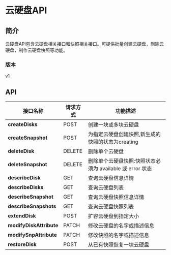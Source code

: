 # 云硬盘API


## 简介
云硬盘API包含云硬盘相关接口和快照相关接口。可提供批量创建云硬盘，删除云硬盘，制作云硬盘快照等功能。


### 版本
v1


## API
|接口名称|请求方式|功能描述|
|---|---|---|
|**createDisks**|POST|创建一块或多块云硬盘|
|**createSnapshot**|POST|为指定云硬盘创建快照,新生成的快照的状态为creating|
|**deleteDisk**|DELETE|删除单个云硬盘|
|**deleteSnapshot**|DELETE|删除单个云硬盘快照:快照状态必须为 available 或 error 状态|
|**describeDisk**|GET|查询云硬盘信息详情|
|**describeDisks**|GET|查询云硬盘列表|
|**describeSnapshot**|GET|查询云硬盘快照信息详情|
|**describeSnapshots**|GET|查询云硬盘快照列表|
|**extendDisk**|POST|扩容云硬盘到指定大小|
|**modifyDiskAttribute**|PATCH|修改云硬盘的名字或描述信息|
|**modifySnpAttribute**|PATCH|修改快照的名字或描述信息|
|**restoreDisk**|POST|从已有快照恢复一块云硬盘|
